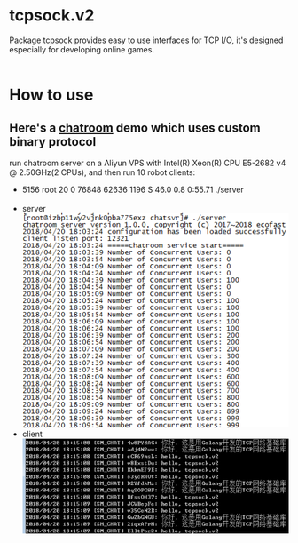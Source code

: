 # tcpsock.v2
Package tcpsock provides easy to use interfaces for TCP I/O, it's designed especially for developing online games.</br></br>

# How to use</br>
## Here's a [chatroom](https://github.com/ecofast/tcpsock.v2/tree/master/samples/chatroom) demo which uses custom binary protocol</br>
run chatroom server on a Aliyun VPS with Intel(R) Xeon(R) CPU E5-2682 v4 @ 2.50GHz(2 CPUs), and then run 10 robot clients:</br>
* 5156 root      20   0   76848  62636   1196 S  46.0  0.8   0:55.71 ./server</br></br>
* server
![image](https://github.com/ecofast/tcpsock.v2/blob/master/samples/chatroom/server/server.png)</br>
* client
![image](https://github.com/ecofast/tcpsock.v2/blob/master/samples/chatroom/server/client.png)</br>
